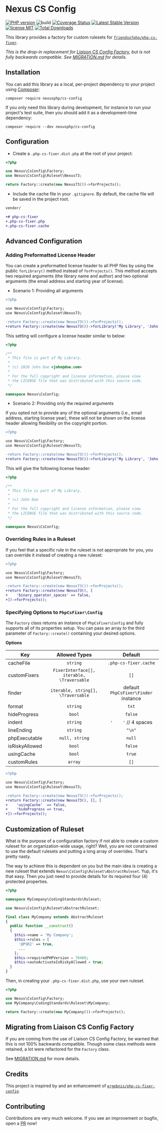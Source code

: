 # Nexus CS Config

[![PHP version](https://img.shields.io/packagist/php-v/nexusphp/cs-config)](https://php.net)
![build](https://github.com/NexusPHP/cs-config/workflows/build/badge.svg?branch=develop)
[![Coverage Status](https://coveralls.io/repos/github/NexusPHP/cs-config/badge.svg?branch=develop)](https://coveralls.io/github/NexusPHP/cs-config?branch=develop)
[![Latest Stable Version](https://poser.pugx.org/nexusphp/cs-config/v)](//packagist.org/packages/nexusphp/cs-config)
[![license MIT](https://img.shields.io/github/license/nexusphp/cs-config)](LICENSE)
[![Total Downloads](https://poser.pugx.org/nexusphp/cs-config/downloads)](//packagist.org/packages/nexusphp/cs-config)

This library provides a factory for custom rulesets for [`friendsofphp/php-cs-fixer`][1].

[1]: https://github.com/FriendsOfPHP/PHP-CS-Fixer

*This is the drop-in replacement for [Liaison CS Config Factory](https://github.com/paulbalandan/liaison-cs-config), but is not fully backwards compatible. See [MIGRATION.md](MIGRATION.md) for details.*

## Installation

You can add this library as a local, per-project dependency to your project
using [Composer](https://getcomposer.org/):

    composer require nexusphp/cs-config

If you only need this library during development, for instance to run your project's test suite,
then you should add it as a development-time dependency:

    composer require --dev nexusphp/cs-config

## Configuration

* Create a `.php-cs-fixer.dist.php` at the root of your project:

```php
<?php

use Nexus\CsConfig\Factory;
use Nexus\CsConfig\Ruleset\Nexus73;

return Factory::create(new Nexus73())->forProjects();

```

* Include the cache file in your `.gitignore`. By
default, the cache file will be saved in the project root.

```diff
vendor/

+# php-cs-fixer
+.php-cs-fixer.php
+.php-cs-fixer.cache
```

## Advanced Configuration

### Adding Preformatted License Header

You can create a preformatted license header to all PHP files by using the public `forLibrary()` method
instead of `forProjects()`. This method accepts two required arguments (the library name and author) and
two optional arguments (the email address and starting year of license).

* Scenario 1: Providing all arguments
```diff
<?php

use Nexus\CsConfig\Factory;
use Nexus\CsConfig\Ruleset\Nexus73;

-return Factory::create(new Nexus73())->forProjects();
+return Factory::create(new Nexus73())->forLibrary('My Library', 'John Doe', 'john@doe.com', 2020);
```

This setting will configure a license header similar to below:

```php
<?php

/**
 * This file is part of My Library.
 *
 * (c) 2020 John Doe <john@doe.com>
 *
 * For the full copyright and license information, please view
 * the LICENSE file that was distributed with this source code.
 */

namespace Nexus\CsConfig;
```

* Scenario 2: Providing only the required arguments

If you opted not to provide any of the optional arguments (i.e., email address, starting license year),
these will not be shown on the license header allowing flexibility on the copyright portion.

```diff
<?php

use Nexus\CsConfig\Factory;
use Nexus\CsConfig\Ruleset\Nexus73;

-return Factory::create(new Nexus73())->forProjects();
+return Factory::create(new Nexus73())->forLibrary('My Library', 'John Doe');
```

This will give the following license header:

```php
<?php

/**
 * This file is part of My Library.
 *
 * (c) John Doe
 *
 * For the full copyright and license information, please view
 * the LICENSE file that was distributed with this source code.
 */

namespace Nexus\CsConfig;
```

### Overriding Rules in a Ruleset

If you feel that a specific rule in the ruleset is not appropriate for you, you can override it instead of creating a new ruleset:

```diff
<?php

use Nexus\CsConfig\Factory;
use Nexus\CsConfig\Ruleset\Nexus73;

-return Factory::create(new Nexus73())->forProjects();
+return Factory::create(new Nexus73(), [
+    'binary_operator_spaces' => false,
+])->forProjects();

```

### Specifying Options to `PhpCsFixer\Config`

The `Factory` class returns an instance of `PhpCsFixer\Config` and fully supports all of
its properties setup. You can pass an array to the third parameter of `Factory::create()`
containing your desired options.

**Options**

| Key            | Allowed Types                            | Default                              |
| -------------- | :--------------------------------------: | :----------------------------------: |
| cacheFile      | `string`                                 | `.php-cs-fixer.cache`                |
| customFixers   | `FixerInterface[], iterable, \Traversable` | `[]`                                 |
| finder         | `iterable, string[], \Traversable`         | default `PhpCsFixer\Finder` instance |
| format         | `string`                                 | `txt`                                |
| hideProgress   | `bool`                                   | `false`                              |
| indent         | `string`                                 | `'    '` // 4 spaces                 |
| lineEnding     | `string`                                 | `"\n"`                               |
| phpExecutable  | `null, string`                           | `null`                               |
| isRiskyAllowed | `bool`                                   | `false`                              |
| usingCache     | `bool`                                   | `true`                               |
| customRules    | `array`                                  | `[]`                                 |

```diff
<?php

use Nexus\CsConfig\Factory;
use Nexus\CsConfig\Ruleset\Nexus73;

-return Factory::create(new Nexus73())->forProjects();
+return Factory::create(new Nexus73(), [], [
+    'usingCache'  => false,
+    'hideProgress => true,
+])->forProjects();
```

## Customization of Ruleset

What is the purpose of a configuration factory if not able to create a custom ruleset for
an organization-wide usage, right? Well, you are not constrained to use the default rulesets
and putting a long array of overrides. That's pretty nasty.

The way to achieve this is dependent on you but the main idea is creating a new ruleset that
extends `Nexus\CsConfig\Ruleset\AbstractRuleset`. Yup, it's that easy. Then you just need to
provide details for its required four (4) protected properties.

```php
<?php

namespace MyCompany\CodingStandards\Ruleset;

use Nexus\CsConfig\Ruleset\AbstractRuleset;

final class MyCompany extends AbstractRuleset
{
  public function __construct()
  {
    $this->name = 'My Company';
    $this->rules = [
      '@PSR2' => true,
      ...
    ];
    $this->requiredPHPVersion = 70400;
    $this->autoActivateIsRiskyAllowed = true;
  }
}

```

Then, in creating your `.php-cs-fixer.dist.php`, use your own ruleset.

```php
<?php

use Nexus\CsConfig\Factory;
use MyCompany\CodingStandards\Ruleset\MyCompany;

return Factory::create(new MyCompany())->forProjects();

```

## Migrating from Liaison CS Config Factory

If you are coming from the use of Liaison CS Config Factory, be warned that this is not 100% backwards
compatible. Though some class methods were retained, a lot were refactored for the `Factory` class.

See [MIGRATION.md](MIGRATION.md) for more details.

## Credits

This project is inspired by and an enhancement of [`ergebnis/php-cs-fixer-config`](https://github.com/ergebnis/php-cs-fixer-config).

## Contributing

Contributions are very much welcome. If you see an improvement or bugfix, open a [PR](https://github.com/NexusPHP/cs-config/pulls) now!
